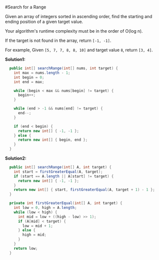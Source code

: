 #Search for a Range

Given an array of integers sorted in ascending order, find the starting and ending position of a given target value.

Your algorithm's runtime complexity must be in the order of O(log n).

If the target is not found in the array, return ```[-1, -1]```.

For example,
Given ```[5, 7, 7, 8, 8, 10]``` and target value ```8```,
return ```[3, 4]```.

**Solution1:**

```java
  public int[] searchRange(int[] nums, int target) {
    int max = nums.length - 1;
    int begin = 0;
    int end = max;

    while (begin < max && nums[begin] != target) {
      begin++;
    }

    while (end > -1 && nums[end] != target) {
      end--;
    }

    if (end < begin) {
      return new int[] { -1, -1 };
    } else {
      return new int[] { begin, end };
    }
  }
```

**Solution2:**

```java
  public int[] searchRange(int[] A, int target) {
    int start = firstGreaterEqual(A, target);
    if (start == A.length || A[start] != target) {
      return new int[] { -1, -1 };
    }
    return new int[] { start, firstGreaterEqual(A, target + 1) - 1 };
  }

  private int firstGreaterEqual(int[] A, int target) {
    int low = 0, high = A.length;
    while (low < high) {
      int mid = low + ((high - low) >> 1);
      if (A[mid] < target) {
        low = mid + 1;
      } else {
        high = mid;
      }
    }
    return low;
  }
```
